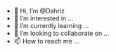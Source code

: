 - 👋 Hi, I’m @Dahriz
- 👀 I’m interested in ...
- 🌱 I’m currently learning ...
- 💞️ I’m looking to collaborate on ...
- 📫 How to reach me ...

<!---
Dahriz/Dahriz is a ✨ special ✨ repository because its `README.md` (this file) appears on your GitHub profile.
You can click the Preview link to take a look at your changes.
--->
